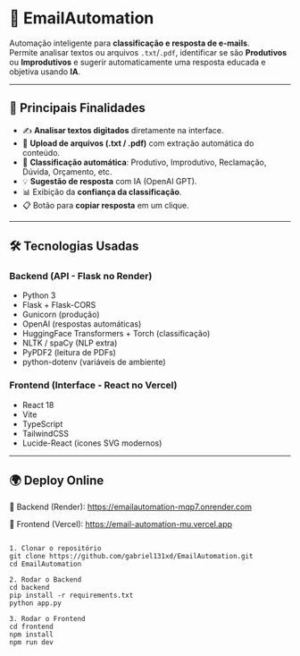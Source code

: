 # 📧 EmailAutomation

Automação inteligente para **classificação e resposta de e-mails**.  
Permite analisar textos ou arquivos `.txt`/`.pdf`, identificar se são **Produtivos** ou **Improdutivos** e sugerir automaticamente uma resposta educada e objetiva usando **IA**.

---

## 🔑 Principais Finalidades

- ✍️ **Analisar textos digitados** diretamente na interface.  
- 📂 **Upload de arquivos (.txt / .pdf)** com extração automática do conteúdo.  
- 🤖 **Classificação automática**: Produtivo, Improdutivo, Reclamação, Dúvida, Orçamento, etc.  
- 💡 **Sugestão de resposta** com IA (OpenAI GPT).  
- 📊 Exibição da **confiança da classificação**.  
- 📋 Botão para **copiar resposta** em um clique.  

---

## 🛠️ Tecnologias Usadas

### **Backend (API - Flask no Render)**
- Python 3  
- Flask + Flask-CORS  
- Gunicorn (produção)  
- OpenAI (respostas automáticas)  
- HuggingFace Transformers + Torch (classificação)  
- NLTK / spaCy (NLP extra)  
- PyPDF2 (leitura de PDFs)  
- python-dotenv (variáveis de ambiente)

### **Frontend (Interface - React no Vercel)**
- React 18  
- Vite  
- TypeScript  
- TailwindCSS  
- Lucide-React (ícones SVG modernos)

---
## 🌍 Deploy Online

🔗 Backend (Render): https://emailautomation-mqp7.onrender.com

🔗 Frontend (Vercel): https://email-automation-mu.vercel.app
```plaintext

1. Clonar o repositório
git clone https://github.com/gabriel131xd/EmailAutomation.git
cd EmailAutomation

2. Rodar o Backend
cd backend
pip install -r requirements.txt
python app.py

3. Rodar o Frontend
cd frontend
npm install
npm run dev
